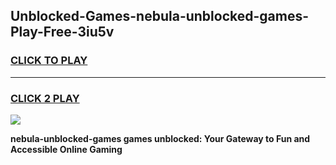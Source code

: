 
## Unblocked-Games-nebula-unblocked-games-Play-Free-3iu5v
<h3>
<a href="https://premium76.site?title=nebula-unblocked-games&ref=18A1">CLICK TO PLAY</a></h3>
<hr>

<h3>
<a href="https://premium76.site?title=nebula-unblocked-games&ref=18A1">CLICK 2 PLAY</a>
  
</h3>

<a href="https://premium76.site?title=nebula-unblocked-games&ref=18A1"><img src="https://clearcache.store/games.png"></a>


**nebula-unblocked-games games unblocked: Your Gateway to Fun and Accessible Online Gaming**
